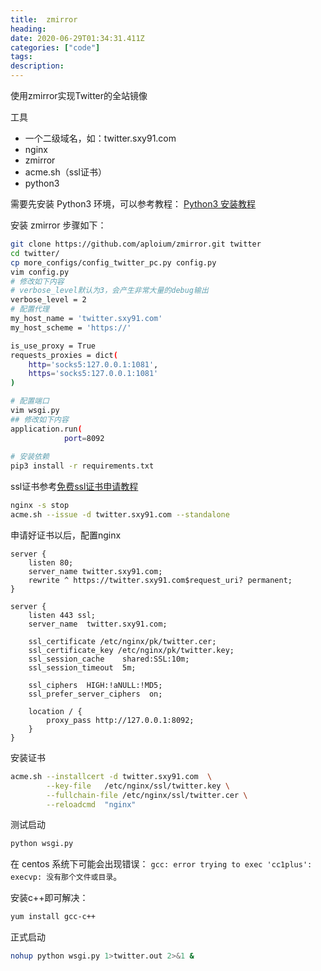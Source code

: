 ```yaml
---
title:  zmirror
heading:
date: 2020-06-29T01:34:31.411Z
categories: ["code"]
tags: 
description: 
---
```


使用zmirror实现Twitter的全站镜像

工具
- 一个二级域名，如：twitter.sxy91.com
- nginx
- zmirror
- acme.sh（ssl证书）
- python3


需要先安装 Python3 环境，可以参考教程： [Python3 安装教程](https://sxy91.com/posts/python3/)


安装 zmirror 步骤如下：

```bash
git clone https://github.com/aploium/zmirror.git twitter
cd twitter/
cp more_configs/config_twitter_pc.py config.py
vim config.py
# 修改如下内容
# verbose_level默认为3，会产生非常大量的debug输出
verbose_level = 2
# 配置代理
my_host_name = 'twitter.sxy91.com'
my_host_scheme = 'https://'

is_use_proxy = True
requests_proxies = dict(
	http='socks5:127.0.0.1:1081',
	https='socks5:127.0.0.1:1081'
)

# 配置端口
vim wsgi.py 
## 修改如下内容
application.run(
            port=8092
            
# 安装依赖
pip3 install -r requirements.txt 
```

ssl证书参考[免费ssl证书申请教程](https://sxy91.com/posts/https/)

```bash
nginx -s stop
acme.sh --issue -d twitter.sxy91.com --standalone
```

申请好证书以后，配置nginx
```nginx
server {
    listen 80;
    server_name twitter.sxy91.com;
    rewrite ^ https://twitter.sxy91.com$request_uri? permanent;
}

server {
	listen 443 ssl;
	server_name  twitter.sxy91.com;

    ssl_certificate /etc/nginx/pk/twitter.cer;
    ssl_certificate_key /etc/nginx/pk/twitter.key;
    ssl_session_cache    shared:SSL:10m;
    ssl_session_timeout  5m;

	ssl_ciphers  HIGH:!aNULL:!MD5;
    ssl_prefer_server_ciphers  on;

	location / {
		proxy_pass http://127.0.0.1:8092;
	}
}
```

安装证书
```bash
acme.sh --installcert -d twitter.sxy91.com  \
        --key-file   /etc/nginx/ssl/twitter.key \
        --fullchain-file /etc/nginx/ssl/twitter.cer \
        --reloadcmd  "nginx"
```    



测试启动
```bash
python wsgi.py 
```

在 centos 系统下可能会出现错误： `gcc: error trying to exec 'cc1plus': execvp: 没有那个文件或目录`。

安装c++即可解决：
```bash
yum install gcc-c++
```

正式启动
```bash
nohup python wsgi.py 1>twitter.out 2>&1 &
```

